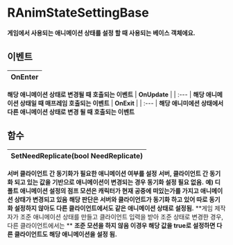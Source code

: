 # **RAnimStateSettingBase**

 **게임에서 사용되는 애니메이션 상태를 설정 할 때 사용되는 베이스 객체에요.** 
## **이벤트**

| **OnEnter** |
| :--- |
 **해당 애니메이션 상태로 변경될 때 호출되는 이벤트** 
| **OnUpdate** |
| :--- |
 **해당 애니메이션 상태일 때 매프레임 호출되는 이벤트** 
| **OnExit** |
| :--- |
 **해당 애니미에션 상태에서 다른 애니메이션 상태로 변경 될 때 호출되는 이벤트** 
## **함수**

| **SetNeedReplicate(bool NeedReplicate)** |
| :--- |
 **서버 클라이언트 간 동기화가 필요한 애니메이션 여부를 설정** 
 **서버, 클라이언트 간 동기화 되고 있는 값을 기반으로 애니메이션이 변경되는 경우 동기화 설정 필요 없음.** 
 **예) 디폴트 애니메이션 설정의 점프 모션은 캐릭터가 현재 공중에 떠있는가를 가지고 애니메이션 상태가 변경되고 있음** 
 **해당 판단은 서버와 클라이언트가 동기화 하고 있어 따로 동기화 설정하지 않아도 다른 클라이언트에서도 같은 애니메이션 상태로 설정됨.** 
 **게임 제작자가 조준 애니메이션 상태를 만들고 클라이언트 입력을 받아 조준 상태로 변경한 경우, 다른 클라이언트에서는 ** 
 **조준 모션을 하지 않음 이경우 해당 값을 true로 설정하면 다른 클라이언트도 해당 애니메이션을 설정 됨.** 
